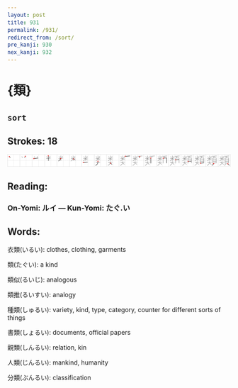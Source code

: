 ```yaml
---
layout: post
title: 931
permalink: /931/
redirect_from: /sort/
pre_kanji: 930
nex_kanji: 932
---
```


# {類}

## `sort`

## Strokes: 18

<div class="stroke"><img src="../images/E9A19E.png" /></div>

## Reading:

### On-Yomi: ルイ &mdash; Kun-Yomi: たぐ.い

## Words:

衣類(いるい): clothes, clothing, garments

類(たぐい): a kind

類似(るいじ): analogous

類推(るいすい): analogy

種類(しゅるい): variety, kind, type, category, counter for different sorts of things

書類(しょるい): documents, official papers

親類(しんるい): relation, kin

人類(じんるい): mankind, humanity

分類(ぶんるい): classification
